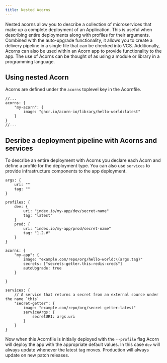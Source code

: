 ```yaml
---
title: Nested Acorns
---
```


Nested acorns allow you to describe a collection of microservices that make up a complete deployment of an Application. This is useful when describing entire deployments along with profiles for their arguments. Combined with the auto-upgrade functionality, it allows you to create a delivery pipeline in a single file that can be checked into VCS. Additionally, Acorns can also be used within an Acorn app to provide functionality to the app. The use of Acorns can be thought of as using a module or library in a programming language.

## Using nested Acorn

Acorns are defined under the `acorns` toplevel key in the Acornfile.

```acorn
//...
acorns: {
    "my-acorn": {
        image: "ghcr.io/acorn-io/library/hello-world:latest"
    }
}
//...
```

## Desribe a deployment pipeline with Acorns and services

To describe an entire deployment with Acorns you declare each Acorn and define a profile for the deployment type. You can also use `services` to provide infrastructure components to the app deployment.

```acorn
args: {
    uri: ""
    tag: ""
}

profiles: {
    dev: {
        uri: "index.io/my-app/dev/secret-name"
        tag: "latest"
    }
    prod: {
        uri: "index.io/my-app/prod/secret-name"
        tag: "1.2.#"
    }
}

acorns: {
    "my-app": {
        image: "example.com/repo/org/hello-world:\(args.tag)"
        secrets: ["secrets-getter.this:redis-creds"]
        autoUpgrade: true
    }

}

services: {
    // A service that returns a secret from an external source under the name `this`
    "secret-getter": {
        image: "example.com/repo/org/secret-getter:latest"
        serviceArgs: {
            secretURI: args.uri
        }
    }
}
```

Now when this Acornfile is initially deployed with the `--profile` flag Acorn will deploy the app with the appropriate default values. In this case `dev` will always update whenever the latest tag moves. Production will always update on new patch releases.
